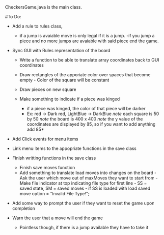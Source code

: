 
CheckersGame.java is the main class.

#To Do:
- Add a rule to rules class,
    - if a jump is avaiable move is only legal if it is a jump. 
    -if you jump a piece and no more jumps are avaiable with said piece end the game.

- Sync GUI with Rules representation of the board
    - Write a function to be able to translate array coordinates back to GUI coordinates
    - Draw rectangles of the apporiate color over spaces that become empty
          - Color of the square will be constant
          

    - Draw pieces on new square
    - Make something to indicate if a piece was kinged
        - if a piece was kinged, the color of that piece will be darker
        - Ex: red -> Dark red, LightBlue -> DarkBlue
    *note* each square is 50 by 50
    *note* the board is 400 x 400
    *note* the y value of the coordinates are displayed by 85, so if you want to add anything add 85*


- Add Click events for menu items
- Link menu items to the appopriate functions in the save class
- Finish writting functions in the save class
    - Finish save moves function
    - Add something to translate load moves into changes on the board
        -Ask the user which move out of maxMoves they want to start from
        -Make file indicator at top indicating file type for first line 
            - SS = saved state, SM = saved moves
            - if SS is loaded with load saved move option = "Invalid File Type!";
            

- Add some way to prompt the user if they want to reset the game upon completion
- Warn the user that a move will end the game
    - Pointless though, if there is a jump available they have to take it 
